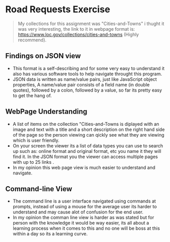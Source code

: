  # Road Requests Exercise
 

> My collections for this assignment  was "Cities-and-Towns" i thught it was very interesting, the link to it in webpage format is:
https://www.loc.gov/collections/cities-and-towns (Highly recommend).


## Findings on JSON view
* This format is a self-describing and for some very easy to understand it also has various software tools to help navigate throught this program.
* JSON data is written as name/value pairs, just like JavaScript object properties, A name/value pair consists of a field name (in double quotes), followed by a colon, followed by a value, so far its pretty easy to get the hang of.

  
## WebPage Understanding

* A list of items on the collection "Cities-and-Towns is diplayed with an image and text with a title and a short description on the right hand side of the page so the person viewing can qickly see what they are viewing which is user friendly.
* On your screen the viewer its a list of data types you can use to search up such as: online format and original format, etc you name it they will find it. In the JSON format you the viewer can access multiple pages with up to 25 links .
* In my opinion this web page view is much easier to understand and navigate.

## Command-line View
* The command line is a user interface navigated using commands at prompts, instead of using a mouse for the average user its harder to understand and may cause alot of confusion for the end user.
* In my opinion the comman line view is harder as was stated but for person with the knowledge it would be way easier, its all about a learning process when it comes to this and no one will be boss at this within a day so its a learning curve. 




   
 
